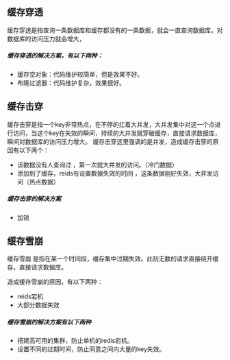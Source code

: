 




## 缓存穿透
缓存穿透是指查询一条数据库和缓存都没有的一条数据，就会一直查询数据库，对数据库的访问压力就会增大，



##### 缓存穿透的解决方案，有以下两种：

* 缓存空对象：代码维护较简单，但是效果不好。
* 布隆过滤器：代码维护复杂，效果很好。


## 缓存击穿

缓存击穿是指一个key非常热点，在不停的扛着大并发，大并发集中对这一个点进行访问，当这个key在失效的瞬间，持续的大并发就穿破缓存，直接请求数据库，瞬间对数据库的访问压力增大。
缓存击穿这里强调的是并发，造成缓存击穿的原因有以下两个：

* 该数据没有人查询过 ，第一次就大并发的访问。（冷门数据）
* 添加到了缓存，reids有设置数据失效的时间 ，这条数据刚好失效，大并发访问（热点数据）

##### 缓存击穿的解决方案

* 加锁


## 缓存雪崩

缓存雪崩 是指在某一个时间段，缓存集中过期失效。此刻无数的请求直接绕开缓存，直接请求数据库。

造成缓存雪崩的原因，有以下两种：

* reids宕机
* 大部分数据失效

##### 缓存雪崩的解决方案有以下两种

* 搭建高可用的集群，防止单机的redis宕机。
* 设置不同的过期时间，防止同意之间内大量的key失效。